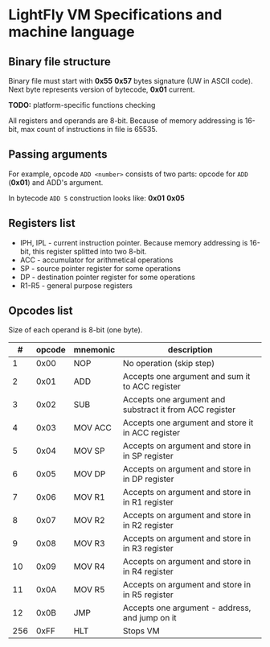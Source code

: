 # LightFly VM Specifications and machine language
## Binary file structure
Binary file must start with **0x55** **0x57** bytes signature (UW in ASCII code). 
Next byte represents version of bytecode, **0x01** current.

**TODO:** platform-specific functions checking

All registers and operands are 8-bit.
Because of memory addressing is 16-bit, max count of instructions in file is 65535.
## Passing arguments
For example, opcode `ADD <number>` consists of two parts: opcode for `ADD` (**0x01**) and ADD's argument.

In bytecode `ADD 5` construction looks like:
**0x01** **0x05**

## Registers list
* IPH, IPL - current instruction pointer. Because memory addressing is 16-bit, this register splitted into two 8-bit.
* ACC - accumulator for arithmetical operations
* SP - source pointer register for some operations
* DP - destination pointer register for some operations
* R1-R5 - general purpose registers

## Opcodes list
Size of each operand is 8-bit (one byte).

| # | opcode | mnemonic | description |
| --- | --- | --- | --- |
| 1 | 0x00 | NOP | No operation (skip step) 
| 2 | 0x01 | ADD | Accepts one argument and sum it to ACC register |
| 3 | 0x02 | SUB | Accepts one argument and substract it from ACC register |
| 4 | 0x03 | MOV ACC | Accepts one argument and store it in ACC register |
| 5 | 0x04 | MOV SP | Accepts on argument and store in in SP register |
| 6 | 0x05 | MOV DP | Accepts on argument and store in in DP register |
| 7 | 0x06 | MOV R1 | Accepts on argument and store in in R1 register |
| 8 | 0x07 | MOV R2 | Accepts on argument and store in in R2 register |
| 9 | 0x08 | MOV R3 | Accepts on argument and store in in R3 register |
| 10 | 0x09 | MOV R4 | Accepts on argument and store in in R4 register |
| 11 | 0x0A | MOV R5 | Accepts on argument and store in in R5 register |
| 12 | 0x0B | JMP | Accepts one argument - address, and jump on it |
| 256 | 0xFF | HLT | Stops VM |